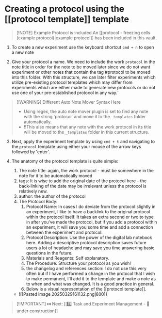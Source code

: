 
# Creating a protocol using the [[protocol template]] template


> [!NOTE] Example Protocol is included
> An [[protocol - freezing cells (example protocol)|example protocol]] has been included in this vault.


1. To create a new experiment use the keyboard shortcut `cmd + n` to open a new note 

2. Give your protocol a name. We need to include the work `protocol` in the note title in order for the note to be moved later since we do not want experiment or other notes that contain the tag #protocol to be moved into this folder. With this structure, we can later filter experiments which utilize pre-existing protocol templates which may differ from experiments which are either made to generate new protocols or do not use one of your pre-established protocol in any way.`


> [!WARNING] Different Auto Note Mover Syntax Here
> - Using regex, the auto note mover plugin is set to find any note with the string 'protocol' and move it to the `_templates` folder automatically. 
> - ‼️This also means that any note with the work protocol in its title will be moved to the `_templates` folder in this current structure.


3. Next, apply the experiment template by using `cmd + t` and navigating to the `protocol` template using either your mouse of the arrow keys followed by 'enter'. 

4. The anatomy of the protocol template is quite simple: 
	1. The note title: again, the work protocol - must be somewhere in the note for it to be automatically moved
	2. tags: It is wise to add the original date of the protocol here - the back-linking of the date may be irrelevant unless the protocol is relatively new. 
	3. author: the author of the protocol
	4. The Protocol Body: 
		1. Protocol Name: In cases I do deviate from the protocol slightly in an experiment, I like to have a backlink to the original protocol within the protocol itself. It takes an extra second or two to type in after you've made the protocol, but if you add a protocol within an experiment, it will save you some time and add a connection between the experiment and protocol. 
		2. Protocol Description: Use the power of the digital lab notebook here. Adding a descriptive protocol description saves future users a lot of headache and may save you time answering basic questions in the future. 
		3. Materials and Reagents: Self explanatory. 
		4. The Procedure: Structure your protocol as you wish! 
		5. the changelog and references section: I do not use this very often but if I have performed a change in the protocol that I wish to make permanent, I'll add it to the template and make a note as to when and what was changed. It is a good practice in general. 
		6. Below is a visual representation of the [[protocol template]]. 
	- ![[Pasted image 20250329161132.png|800]]

> [!IMPORTANT] ⏭️ Next: [[6️⃣ Task and Experiment Management - 🚧 under construction]] 
